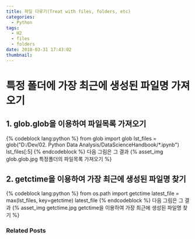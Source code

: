 ```yaml
---
title: 파일 다루기(Treat with files, folders, etc)
categories:
  - Python
tags:
  - H2
  - files
  - folders
date: 2018-03-31 17:43:02
thumbnail:
---
```


# 특정 폴더에 가장 최근에 생성된 파일명 가져오기

## 1. glob.glob을 이용하여 파일목록 가져오기
{% codeblock lang:python %}
from glob import glob
lst_files = glob("D:/Dev/02. Python Data Analysis/DataScienceHandbook/*.ipynb")
lst_files[:5]
{% endcodeblock %}
다음 그림은 그 결과
{% asset_img glob.glob.jpg 특정폴더의 파일목록 가져오기 %}

## 2. getctime을 이용하여 가장 최근에 생성된 파일명 찾기
{% codeblock lang:python %}
from os.path import getctime
latest_file = max(lst_files, key=getctime)
latest_file
{% endcodeblock %}
다음 그림은 그 결과
{% asset_img getctime.jpg getctime을 이용하여 가장 최근에 생성된 파일명 찾기 %}

### Related Posts